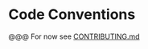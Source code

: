# Code Conventions

@@@ For now see [CONTRIBUTING.md](https://github.com/pinax/pinax/blob/master/CONTRIBUTING.md)
